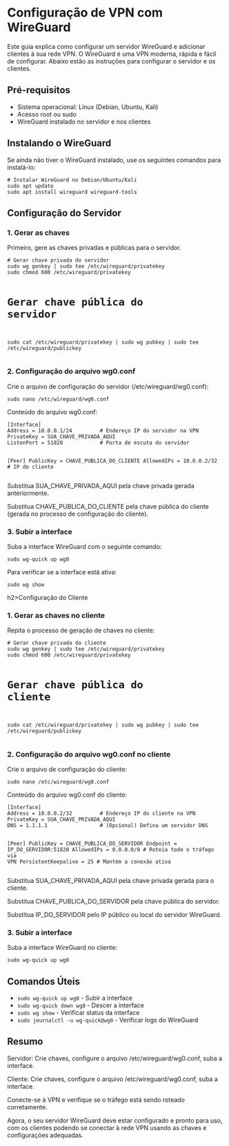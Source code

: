 
<h1>Configuração de VPN com WireGuard</h1>
<p>Este guia explica como configurar um servidor WireGuard e adicionar clientes à sua rede VPN. O WireGuard é uma VPN moderna, rápida e fácil de configurar. Abaixo estão as instruções para configurar o servidor e os clientes.</p>

<div class="section">
<h2>Pré-requisitos</h2>
<ul>
<li>Sistema operacional: Linux (Debian, Ubuntu, Kali)</li>
<li>Acesso root ou sudo</li>
<li>WireGuard instalado no servidor e nos clientes</li>
</ul>
</div>

<div class="section">
<h2>Instalando o WireGuard</h2>
<p>Se ainda não tiver o WireGuard instalado, use os seguintes comandos para instalá-lo:</p>
<pre><code># Instalar WireGuard no Debian/Ubuntu/Kali
sudo apt update
sudo apt install wireguard wireguard-tools</code></pre>
</div>

<div class="section">
<h2>Configuração do Servidor</h2>
<h3>1. Gerar as chaves</h3>
<p>Primeiro, gere as chaves privadas e públicas para o servidor.</p>
<pre><code># Gerar chave privada do servidor
sudo wg genkey | sudo tee /etc/wireguard/privatekey
sudo chmod 600 /etc/wireguard/privatekey

# Gerar chave pública do servidor
sudo cat /etc/wireguard/privatekey | sudo wg pubkey | sudo tee /etc/wireguard/publickey</code></pre>

<h3>2. Configuração do arquivo wg0.conf</h3>
<p>Crie o arquivo de configuração do servidor (/etc/wireguard/wg0.conf):</p>
<pre><code>sudo nano /etc/wireguard/wg0.conf</code></pre>
<p>Conteúdo do arquivo wg0.conf:</p>
<pre><code>[Interface]
Address = 10.0.0.1/24         # Endereço IP do servidor na VPN
PrivateKey = SUA_CHAVE_PRIVADA_AQUI
ListenPort = 51820            # Porta de escuta do servidor

[Peer]
PublicKey = CHAVE_PUBLICA_DO_CLIENTE
AllowedIPs = 10.0.0.2/32      # IP do cliente</code></pre>
<p>Substitua SUA_CHAVE_PRIVADA_AQUI pela chave privada gerada anteriormente.</p>
<p>Substitua CHAVE_PUBLICA_DO_CLIENTE pela chave pública do cliente (gerada no processo de configuração do cliente).</p>

<h3>3. Subir a interface</h3>
<p>Suba a interface WireGuard com o seguinte comando:</p>
<pre><code>sudo wg-quick up wg0</code></pre>
<p>Para verificar se a interface está ativa:</p>
<pre><code>sudo wg show</code></pre>
</div>

<div class="section">
h2>Configuração do Cliente</h2>
<h3>1. Gerar as chaves no cliente</h3>
<p>Repita o processo de geração de chaves no cliente:</p>
<pre><code># Gerar chave privada do cliente
sudo wg genkey | sudo tee /etc/wireguard/privatekey
sudo chmod 600 /etc/wireguard/privatekey

# Gerar chave pública do cliente
sudo cat /etc/wireguard/privatekey | sudo wg pubkey | sudo tee /etc/wireguard/publickey</code></pre>

<h3>2. Configuração do arquivo wg0.conf no cliente</h3>
<p>Crie o arquivo de configuração do cliente:</p>
<pre><code>sudo nano /etc/wireguard/wg0.conf</code></pre>
<p>Conteúdo do arquivo wg0.conf do cliente:</p>
<pre><code>[Interface]
Address = 10.0.0.2/32         # Endereço IP do cliente na VPN
PrivateKey = SUA_CHAVE_PRIVADA_AQUI
DNS = 1.1.1.1                 # (Opcional) Defina um servidor DNS

[Peer]
PublicKey = CHAVE_PUBLICA_DO_SERVIDOR
Endpoint = IP_DO_SERVIDOR:51820
AllowedIPs = 0.0.0.0/0        # Roteia todo o tráfego via VPN
PersistentKeepalive = 25      # Mantém a conexão ativa</code></pre>
<p>Substitua SUA_CHAVE_PRIVADA_AQUI pela chave privada gerada para o cliente.</p>
<p>Substitua CHAVE_PUBLICA_DO_SERVIDOR pela chave pública do servidor.</p>
<p>Substitua IP_DO_SERVIDOR pelo IP público ou local do servidor WireGuard.</p>

<h3>3. Subir a interface</h3>
<p>Suba a interface WireGuard no cliente:</p>
<pre><code>sudo wg-quick up wg0</code></pre>
</div>

<div class="section">
<h2>Comandos Úteis</h2>
<ul>
<li><code>sudo wg-quick up wg0</code> - Subir a interface</li>
<li><code>sudo wg-quick down wg0</code> - Descer a interface</li>
<li><code>sudo wg show</code> - Verificar status da interface</li>
<li><code>sudo journalctl -u wg-quick@wg0</code> - Verificar logs do WireGuard</li>
</ul>
</div>

<div class="section">
<h2>Resumo</h2>
<p>Servidor: Crie chaves, configure o arquivo /etc/wireguard/wg0.conf, suba a interface.</p>
<p>Cliente: Crie chaves, configure o arquivo /etc/wireguard/wg0.conf, suba a interface.</p>
<p>Conecte-se à VPN e verifique se o tráfego está sendo roteado corretamente.</p>
<p>Agora, o seu servidor WireGuard deve estar configurado e pronto para uso, com os clientes podendo se conectar à rede VPN usando as chaves e configurações adequadas.</p>
</div>

